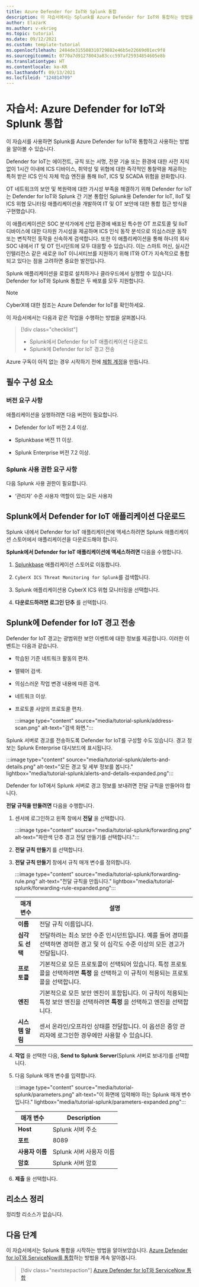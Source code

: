 ```yaml
---
title: Azure Defender for IoT와 Splunk 통합
description: 이 자습서에서는 Splunk를 Azure Defender for IoT와 통합하는 방법을 알아봅니다.
author: ElazarK
ms.author: v-ekrieg
ms.topic: tutorial
ms.date: 09/12/2021
ms.custom: template-tutorial
ms.openlocfilehash: 2484de315508310729882e46b5e22669d01ec9f8
ms.sourcegitcommit: 0770a7d91278043a83ccc597af25934854605e8b
ms.translationtype: HT
ms.contentlocale: ko-KR
ms.lasthandoff: 09/13/2021
ms.locfileid: "124814709"
---
```

# <a name="tutorial-integrate-splunk-with-azure-defender-for-iot"></a>자습서: Azure Defender for IoT와 Splunk 통합

이 자습서를 사용하면 Splunk를 Azure Defender for IoT와 통합하고 사용하는 방법을 알아볼 수 있습니다.

Defender for IoT는 에이전트, 규칙 또는 서명, 전문 기술 또는 환경에 대한 사전 지식 없이 1시간 이내에 ICS 디바이스, 취약성 및 위협에 대한 즉각적인 통찰력을 제공하는 특허 받은 ICS 인식 자체 학습 엔진을 통해 IIoT, ICS 및 SCADA 위험을 완화합니다.

OT 네트워크의 보안 및 복원력에 대한 가시성 부족을 해결하기 위해 Defender for IoT는 Defender for IoT와 Splunk 간 기본 통합인 Splunk용 Defender for IoT, IIoT 및 ICS 위협 모니터링 애플리케이션을 개발하여 IT 및 OT 보안에 대한 통합 접근 방식을 구현했습니다.

이 애플리케이션은 SOC 분석가에게 산업 환경에 배포된 특수한 OT 프로토콜 및 IIoT 디바이스에 대한 다차원 가시성을 제공하며 ICS 인식 동작 분석으로 의심스러운 동작 또는 변칙적인 동작을 신속하게 검색합니다. 또한 이 애플리케이션을 통해 하나의 회사 SOC 내에서 IT 및 OT 인시던트에 모두 대응할 수 있습니다. 이는 스마트 머신, 실시간 인텔리전스 같은 새로운 IIoT 이니셔티브를 지원하기 위해 IT와 OT가 지속적으로 통합되고 있다는 점을 고려하면 중요한 발전입니다.

Splunk 애플리케이션을 로컬로 설치하거나 클라우드에서 실행할 수 있습니다. Defender for IoT와 Splunk 통합은 두 배포를 모두 지원합니다.

> [!Note]
> CyberX에 대한 참조는 Azure Defender for IoT를 확인하세요.

이 자습서에서는 다음과 같은 작업을 수행하는 방법을 살펴봅니다.

> [!div class="checklist"]
> * Splunk에서 Defender for IoT 애플리케이션 다운로드
> * Splunk에 Defender for IoT 경고 전송

Azure 구독이 아직 없는 경우 시작하기 전에 [체험 계정](https://azure.microsoft.com/free/?WT.mc_id=A261C142F)을 만듭니다.

## <a name="prerequisites"></a>필수 구성 요소

### <a name="version-requirements"></a>버전 요구 사항

애플리케이션을 실행하려면 다음 버전이 필요합니다.

- Defender for IoT 버전 2.4 이상.

- Splunkbase 버전 11 이상.

- Splunk Enterprise 버전 7.2 이상.

### <a name="splunk-permission-requirements"></a>Splunk 사용 권한 요구 사항

다음 Splunk 사용 권한이 필요합니다.

- ‘관리자’ 수준 사용자 역할이 있는 모든 사용자

## <a name="download-the-defender-for-iot-application-in-splunk"></a>Splunk에서 Defender for IoT 애플리케이션 다운로드

Splunk 내에서 Defender for IoT 애플리케이션에 액세스하려면 Splunk 애플리케이션 스토어에서 애플리케이션을 다운로드해야 합니다.

**Splunk에서 Defender for IoT 애플리케이션에 액세스하려면** 다음을 수행합니다.

1. [Splunkbase](https://splunkbase.splunk.com/) 애플리케이션 스토어로 이동합니다.

1. `CyberX ICS Threat Monitoring for Splunk`를 검색합니다.

1. Splunk 애플리케이션용 CyberX ICS 위협 모니터링을 선택합니다.

1. **다운로드하려면 로그인 단추** 를 선택합니다.

## <a name="send-defender-for-iot-alerts-to-splunk"></a>Splunk에 Defender for IoT 경고 전송

Defender for IoT 경고는 광범위한 보안 이벤트에 대한 정보를 제공합니다. 이러한 이벤트는 다음과 같습니다.

- 학습된 기준 네트워크 활동의 편차.

- 맬웨어 검색.

- 의심스러운 작업 변경 내용에 따른 검색.

- 네트워크 이상.

- 프로토콜 사양의 프로토콜 편차.

    :::image type="content" source="media/tutorial-splunk/address-scan.png" alt-text="검색 화면.":::

Splunk 서버로 경고를 전송하도록 Defender for IoT를 구성할 수도 있습니다. 경고 정보는 Splunk Enterprise 대시보드에 표시됩니다.

:::image type="content" source="media/tutorial-splunk/alerts-and-details.png" alt-text="모든 경고 및 세부 정보를 봅니다." lightbox="media/tutorial-splunk/alerts-and-details-expanded.png":::

Defender for IoT에서 Splunk 서버로 경고 정보를 보내려면 전달 규칙을 만들어야 합니다.

**전달 규칙을 만들려면** 다음을 수행합니다.

1. 센서에 로그인하고 왼쪽 창에서 **전달** 을 선택합니다.

    :::image type="content" source="media/tutorial-splunk/forwarding.png" alt-text="파란색 단추 경고 전달 만들기를 선택합니다.":::

1. **전달 규칙 만들기** 를 선택합니다.

1. **전달 규칙 만들기** 창에서 규칙 매개 변수를 정의합니다.

    :::image type="content" source="media/tutorial-splunk/forwarding-rule.png" alt-text="전달 규칙을 만듭니다." lightbox="media/tutorial-splunk/forwarding-rule-expanded.png":::

    | 매개 변수 | 설명 |
    |--|--|
    | **이름** | 전달 규칙 이름입니다. |
    | **심각도 선택** | 전달하려는 최소 보안 수준 인시던트입니다. 예를 들어 경미를 선택하면 경미한 경고 및 이 심각도 수준 이상의 모든 경고가 전달됩니다. |
    | **프로토콜** | 기본적으로 모든 프로토콜이 선택되어 있습니다. 특정 프로토콜을 선택하려면 **특정** 을 선택하고 이 규칙이 적용되는 프로토콜을 선택합니다. |
    | **엔진** | 기본적으로 모든 보안 엔진이 포함됩니다. 이 규칙이 적용되는 특정 보안 엔진을 선택하려면 **특정** 을 선택하고 엔진을 선택합니다. |
    | **시스템 알림** | 센서 온라인/오프라인 상태를 전달합니다. 이 옵션은 중앙 관리자에 로그인한 경우에만 사용할 수 있습니다. |

1. **작업** 을 선택한 다음, **Send to Splunk Server**(Splunk 서버로 보내기)를 선택합니다.

1. 다음 Splunk 매개 변수를 입력합니다.

    :::image type="content" source="media/tutorial-splunk/parameters.png" alt-text="이 화면에 입력해야 하는 Splunk 매개 변수입니다." lightbox="media/tutorial-splunk/parameters-expanded.png":::

    | 매개 변수 | Description |
    |--|--|
    | **Host** | Splunk 서버 주소 |
    | **포트** | 8089 |
    | **사용자 이름** | Splunk 서버 사용자 이름 |
    | **암호** | Splunk 서버 암호 |

1. **제출** 을 선택합니다.

## <a name="clean-up-resources"></a>리소스 정리

정리할 리소스가 없습니다.

## <a name="next-steps"></a>다음 단계

이 자습서에서는 Splunk 통합을 시작하는 방법을 알아보았습니다. [Azure Defender for IoT와 ServiceNow를 통합](tutorial-servicenow.md)하는 방법을 계속 알아봅니다.

> [!div class="nextstepaction"]
> [Azure Defender for IoT와 ServiceNow 통합](tutorial-servicenow.md)